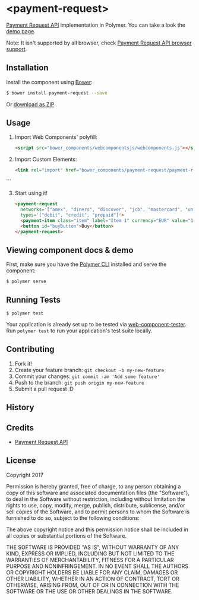 # \<payment-request\>

[Payment Request API](https://w3c.github.io/browser-payment-api/) implementation in Polymer. You can take a look the [demo page](https://jorgecasar.github.io/payment-request/components/payment-request/demo/).

Note: It isn't supported by all browser, check [Payment Request API browser support](http://caniuse.com/#feat=payment-request).

## Installation

Install the component using [Bower](http://bower.io/):

```sh
$ bower install payment-request --save
```

Or [download as ZIP](https://github.com/jorgecasar/payment-request/archive/master.zip).

## Usage

1. Import Web Components' polyfill:

	```html
	<script src="bower_components/webcomponentsjs/webcomponents.js"></script>
	```

2. Import Custom Elements:

	```html
	<link rel="import" href="bower_components/payment-request/payment-request.html">
  <link rel="import" href="bower_components/payment-request/payment-item.html">
	```

3. Start using it!

	```html
	<payment-request
      networks='["amex", "diners", "discover", "jcb", "mastercard", "unionpay", "visa", "mir"]'
      types='["debit", "credit", "prepaid"]'>
      <payment-item class="item" label="Item 1" currency="EUR" value="1337"></payment-item>
      <button id="buyButton">Buy</button>
    </payment-request>
	```

## Viewing component docs & demo

First, make sure you have the [Polymer CLI](https://www.npmjs.com/package/polymer-cli) installed and serve the component:

```
$ polymer serve
```

## Running Tests

```
$ polymer test
```

Your application is already set up to be tested via [web-component-tester](https://github.com/Polymer/web-component-tester). Run `polymer test` to run your application's test suite locally.

## Contributing

1. Fork it!
2. Create your feature branch: `git checkout -b my-new-feature`
3. Commit your changes: `git commit -am 'Add some feature'`
4. Push to the branch: `git push origin my-new-feature`
5. Submit a pull request :D

## History


## Credits

- [Payment Request API](https://w3c.github.io/browser-payment-api/) 

## License

Copyright 2017

Permission is hereby granted, free of charge, to any person obtaining a copy of this software and associated documentation files (the "Software"), to deal in the Software without restriction, including without limitation the rights to use, copy, modify, merge, publish, distribute, sublicense, and/or sell copies of the Software, and to permit persons to whom the Software is furnished to do so, subject to the following conditions:

The above copyright notice and this permission notice shall be included in all copies or substantial portions of the Software.

THE SOFTWARE IS PROVIDED "AS IS", WITHOUT WARRANTY OF ANY KIND, EXPRESS OR IMPLIED, INCLUDING BUT NOT LIMITED TO THE WARRANTIES OF MERCHANTABILITY, FITNESS FOR A PARTICULAR PURPOSE AND NONINFRINGEMENT. IN NO EVENT SHALL THE AUTHORS OR COPYRIGHT HOLDERS BE LIABLE FOR ANY CLAIM, DAMAGES OR OTHER LIABILITY, WHETHER IN AN ACTION OF CONTRACT, TORT OR OTHERWISE, ARISING FROM, OUT OF OR IN CONNECTION WITH THE SOFTWARE OR THE USE OR OTHER DEALINGS IN THE SOFTWARE.